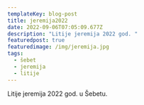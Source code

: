 ```yaml
---
templateKey: blog-post
title: jeremija2022
date: 2022-09-06T07:05:09.677Z
description: "Litije jeremija 2022 god. "
featuredpost: true
featuredimage: /img/jeremija.jpg
tags:
  - šebet
  - jeremija
  - litije
---
```

Litije jeremija 2022 god.  u Šebetu.